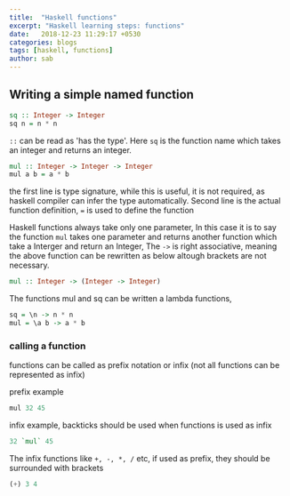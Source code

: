 ```yaml
---
title:  "Haskell functions"
excerpt: "Haskell learning steps: functions"
date:   2018-12-23 11:29:17 +0530
categories: blogs
tags: [haskell, functions]
author: sab
---
```


##  Writing a simple named function

```hs
sq :: Integer -> Integer
sq n = n * n
```

`::` can be read as 'has the type'. Here `sq` is the function name which takes an integer and returns an integer.

```hs
mul :: Integer -> Integer -> Integer
mul a b = a * b
```
the first line is type signature, while this is useful, it is not required, as haskell compiler can infer the type automatically. Second line is the actual function definition, `=` is used to define the function

Haskell functions always take only one parameter, In this case it is to say the function `mul` takes one parameter and returns another function which take a Interger and return an Integer, The `->` is right associative, meaning the above function can be rewritten as below altough brackets are not necessary.

```hs
mul :: Integer -> (Integer -> Integer)
```

The functions mul and sq can be written a lambda functions,

```hs
sq = \n -> n * n
mul = \a b -> a * b
```

### calling a function

functions can be called as prefix notation or infix (not all functions can be represented as infix)

prefix example 
```hs
mul 32 45
```

infix example, backticks should be used when functions is used as infix
```hs
32 `mul` 45
```

The infix functions like `+, -, *, /` etc, if used as prefix, they should be surrounded with brackets

```hs
(+) 3 4
```



